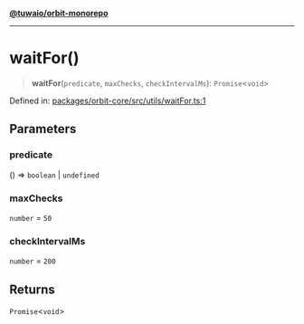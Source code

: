 [**@tuwaio/orbit-monorepo**](../../../README.md)

***

# waitFor()

> **waitFor**(`predicate`, `maxChecks`, `checkIntervalMs`): `Promise`\<`void`\>

Defined in: [packages/orbit-core/src/utils/waitFor.ts:1](https://github.com/TuwaIO/orbit/blob/107dfed95532a313235ff8d368c14e1f23dbcd63/packages/orbit-core/src/utils/waitFor.ts#L1)

## Parameters

### predicate

() => `boolean` \| `undefined`

### maxChecks

`number` = `50`

### checkIntervalMs

`number` = `200`

## Returns

`Promise`\<`void`\>
